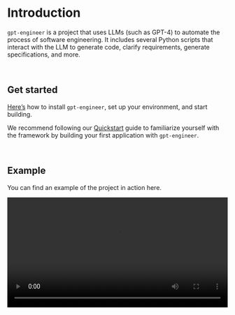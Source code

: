 # Introduction
``gpt-engineer`` is a project that uses LLMs (such as GPT-4) to automate the process of software engineering. It includes several Python scripts that interact with the LLM to generate code, clarify requirements, generate specifications, and more.

<br>

## Get started
[Here’s](/en/latest/installation.html) how to install ``gpt-engineer``, set up your environment, and start building.

We recommend following our [Quickstart](/en/latest/quickstart.html) guide to familiarize yourself with the framework by building your first application with ``gpt-engineer``.

<br>

## Example
You can find an example of the project in action here.

<video width="100%" controls>
  <source src="https://github.com/gpt-engineer-org/gpt-engineer/assets/4467025/6e362e45-4a94-4b0d-973d-393a31d92d9b
" type="video/mp4">
  Your browser does not support the video tag.
</video>
